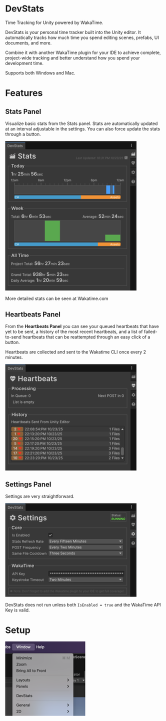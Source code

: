 # DevStats

Time Tracking for Unity powered by WakaTime.

DevStats is your personal time tracker built into the Unity editor. It automatically tracks how much time you spend editing scenes, prefabs, UI documents, and more.

Combine it with another WakaTime plugin for your IDE to achieve complete, project-wide tracking and better understand how you spend your development time.

Supports both Windows and Mac.

# Features

## Stats Panel
Visualize basic stats from the Stats panel. Stats are automatically updated at an interval adjustable in the settings. You can also force update the stats through a button.

<img src="./Images/StatsPanel.png" width="420">

More detailed stats can be seen at Wakatime.com

## Heartbeats Panel
From the <b>Heartbeats Panel</b> you can see your queued heartbeats that have yet to be sent, a history of the most recent heartbeats, and a list of failed-to-send heartbeats that can be reattempted through an easy click of a button.

Heartbeats are collected and sent to the Wakatime CLI once every 2 minutes.

<img src="./Images/HeartbeatsPanel.png" width="420">

## Settings Panel

Settings are very straightforward.

<img src="./Images/SettingsPanel.png" width="420">

DevStats does not run unless both `IsEnabled = true` and the WakaTime API Key is valid.

# Setup

<img src="./Images/MenuItem.png" width="256">